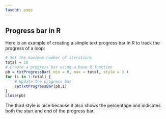 ```yaml
---
layout: page
---
```


## Progress bar in R

Here is an example of creating a simple text progress bar in R to track the progress of a loop:  
```r
# Set the maximum number of iterations
total = 10
# Create a progress bar using a base R function
pb = txtProgressBar( min = 0, max = total, style = 3 )
for (i in 1:total) {
	# Update the progress bar
	setTxtProgressBar(pb,i)
}
close(pb)
```
The third style is nice because it also shows the percentage and indicates both the start and end of the progress bar.
